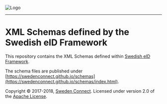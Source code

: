 ![Logo](https://github.com/swedenconnect/resources/blob/master/logos/sweden-connect-only-text-122x50.png)

------

# XML Schemas defined by the Swedish eID Framework

This repository contains the XML Schemas defined within [Swedish eID Framework](https://github.com/swedenconnect/technical-framework).

The schema files are published under [https://swedenconnect.github.io/schemas](https://swedenconnect.github.io/schemas/index.html).

Copyright &copy; 2017-2018, [Sweden Connect](https://swedenconnect.se). Licensed under version 2.0 of the [Apache License](http://www.apache.org/licenses/LICENSE-2.0).
